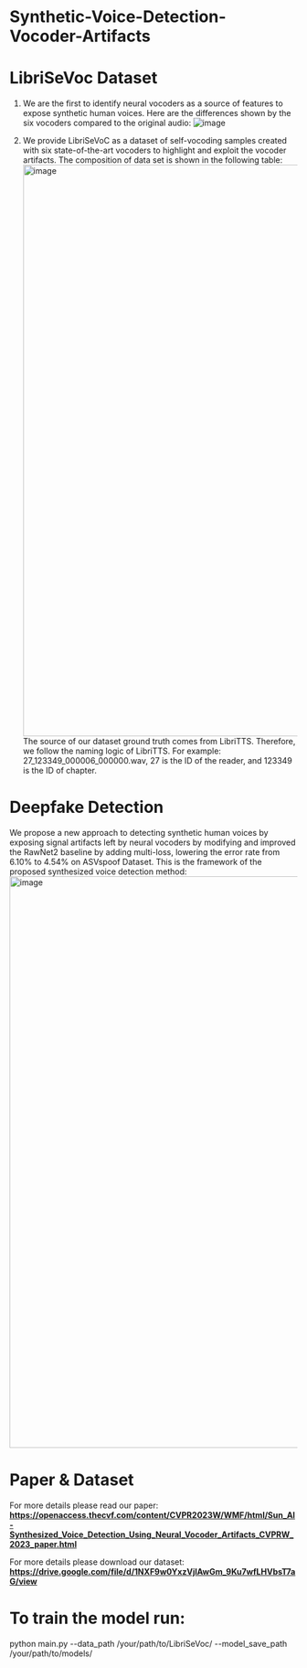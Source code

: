 # Synthetic-Voice-Detection-Vocoder-Artifacts

# LibriSeVoc Dataset
1. We are the first to identify neural vocoders as a source of features to expose synthetic human voices.
   Here are the differences shown by the six vocoders compared to the original audio:
   ![image](https://github.com/csun22/Synthetic-Voice-Detection-Vocoder-Artifacts/assets/90001788/6c3381c4-af7e-4ce2-a446-b3c76bf52aee)

2. We provide LibriSeVoC as a dataset of self-vocoding samples created with six state-of-the-art vocoders to highlight and exploit the vocoder artifacts.
   The composition of data set is shown in the following table:
   <img width="1000" alt="image" src="https://github.com/csun22/Synthetic-Voice-Detection-Vocoder-Artifacts/assets/90001788/c74fdb20-a5b7-4109-b833-821dd8dd6230">
The source of our dataset ground truth comes from LibriTTS. Therefore, we follow the naming logic of LibriTTS. For example: 27_123349_000006_000000.wav, 27 is the ID of the reader, and 123349 is the ID of chapter.


# Deepfake Detection
We propose a new approach to detecting synthetic human voices by exposing signal artifacts left by neural vocoders by modifying and improved the RawNet2 baseline by adding multi-loss, lowering the error rate from 6.10% to 4.54% on ASVspoof Dataset.
This is the framework of the proposed synthesized voice detection method:
   <img width="1000" alt="image" src="https://github.com/csun22/Synthetic-Voice-Detection-Vocoder-Artifacts/assets/90001788/c46df06b-6d62-4b0f-a9d2-f5ffc4e378b9">

# Paper & Dataset
For more details please read our paper: **https://openaccess.thecvf.com/content/CVPR2023W/WMF/html/Sun_AI-Synthesized_Voice_Detection_Using_Neural_Vocoder_Artifacts_CVPRW_2023_paper.html**

For more details please download our dataset: **https://drive.google.com/file/d/1NXF9w0YxzVjIAwGm_9Ku7wfLHVbsT7aG/view**

# To train the model run:

python main.py --data_path /your/path/to/LibriSeVoc/ --model_save_path /your/path/to/models/



